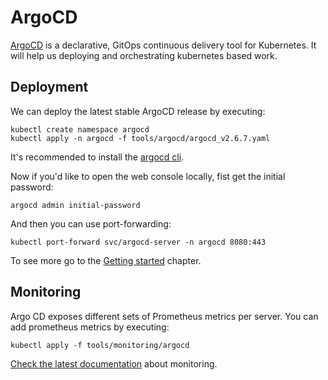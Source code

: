# ArgoCD

[ArgoCD](https://argo-cd.readthedocs.io/en/stable/) is a declarative, GitOps continuous delivery tool for Kubernetes. It will help
us deploying and orchestrating kubernetes based work.

## Deployment

We can deploy the latest stable ArgoCD release by executing:

```
kubectl create namespace argocd
kubectl apply -n argocd -f tools/argocd/argocd_v2.6.7.yaml
```

It's recommended to install the [argocd cli](https://argo-cd.readthedocs.io/en/stable/getting_started/#2-download-argo-cd-cli).

Now if you'd like to open the web console locally, fist get the initial password:

```
argocd admin initial-password
```

And then you can use port-forwarding:

```
kubectl port-forward svc/argocd-server -n argocd 8080:443
```

To see more go to the [Getting started](https://argo-cd.readthedocs.io/en/stable/getting_started/) chapter.

## Monitoring

Argo CD exposes different sets of Prometheus metrics per server. You can add prometheus metrics by
executing:

```
kubectl apply -f tools/monitoring/argocd
```

[Check the latest documentation](https://argo-cd.readthedocs.io/en/stable/operator-manual/metrics/) about monitoring.